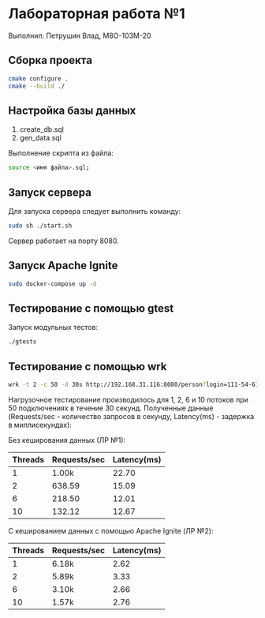 # Лабораторная работа №1 #

Выполнил: Петрушин Влад, М8О-103М-20

## Сборка проекта ##

```bash
cmake configure .
cmake --build ./
```

## Настройка базы данных ##

1. create_db.sql
2. gen_data.sql

Выполнение скрипта из файла:

```bash
source <имя файла>.sql;
```

## Запуск сервера ##

Для запуска сервера следует выполнить команду:

```bash
sudo sh ./start.sh
```

Сервер работает на порту 8080.

## Запуск Apache Ignite ##

```bash
sudo docker-compose up -d
```

## Тестирование с помощью gtest ##

Запуск модульных тестов:

```bash
./gtests
```

## Тестирование с помощью wrk ##

```bash
wrk -t 2 -c 50 -d 30s http://192.168.31.116:8080/person?login=111-54-6186
```

Нагрузочное тестирование производилось для 1, 2, 6 и 10 потоков при 50 подключениях в течение 30 секунд. Полученные данные (Requests/sec - количество запросов в секунду, Latency(ms) - задержка в миллисекундах):

Без кеширования данных (ЛР №1):

Threads | Requests/sec | Latency(ms)
---     | ---          | ---
1       | 1.00k        | 22.70
2       | 638.59       | 15.09
6       | 218.50       | 12.01
10      | 132.12       | 12.67

С кешированием данных с помощью Apache Ignite (ЛР №2):

Threads | Requests/sec | Latency(ms)
---     | ---          | ---
1       | 6.18k        | 2.62
2       | 5.89k        | 3.33
6       | 3.10k        | 2.66
10      | 1.57k        | 2.76